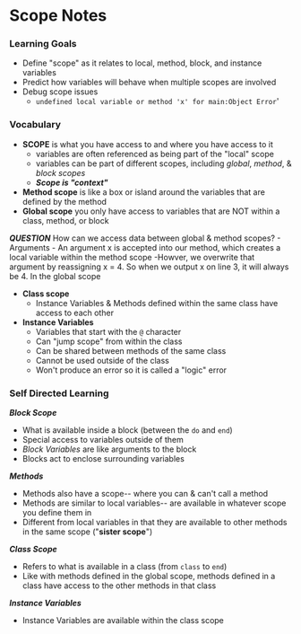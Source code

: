 # Scope Notes
### Learning Goals
- Define "scope" as it relates to local, method, block, and instance variables
- Predict how variables will behave when multiple scopes are involved
- Debug scope issues
    -   `undefined local variable or method 'x' for main:Object Error`'
### Vocabulary
- **SCOPE** is what you have access to and where you have access to it
    -   variables are often referenced as being part of the "local" scope
    -   variables can be part of different scopes, including *global*, *method*, & *block scopes*
    -   ***Scope is "context"***
- **Method scope** is like a box or island around the variables that are defined by the method
- **Global scope** you only have access to variables that are NOT within a class, method, or block

***QUESTION*** How can we access data between global & method scopes? 
    - Arguments
    - An argument x is accepted into our method, which creates a local variable within the method scope
    -Howver, we overwrite that argument by reassigning x = 4. So when we output x on line 3, it will always be 4.
    In the global scope 
- **Class scope** 
    -   Instance Variables & Methods defined within the same class have access to each other
- **Instance Variables**
    -   Variables that start with the `@` character
    -   Can "jump scope" from within the class
    -   Can be shared between methods of the same class
    -   Cannot be used outside of the class 
    -   Won't produce an error so it is called a "logic" error

### Self Directed Learning
***Block Scope***
-   What is available inside a block (between the `do` and `end`)
-   Special access to variables outside of them
-   *Block Variables* are like arguments to the block 
-   Blocks act to enclose surrounding variables

***Methods***
-   Methods also have a scope-- where you can & can't call a method
-   Methods are similar to local variables-- are available in whatever scope you define them in 
-   Different from local variables in that they are available to other methods in the same scope ("**sister scope**")

***Class Scope***
-   Refers to what is available in a class (from `class` to `end`)
-   Like with methods defined in the global scope, methods defined in a class have access to the other methods in that class

***Instance Variables***
-   Instance Variables are available within the class scope